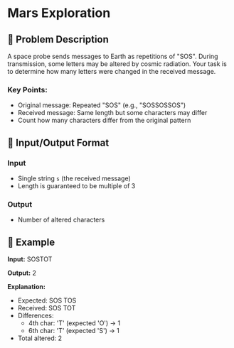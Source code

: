 
# Mars Exploration

## 🚀 Problem Description
A space probe sends messages to Earth as repetitions of "SOS". During transmission, some letters may be altered by cosmic radiation. Your task is to determine how many letters were changed in the received message.

### Key Points:
- Original message: Repeated "SOS" (e.g., "SOSSOSSOS")
- Received message: Same length but some characters may differ
- Count how many characters differ from the original pattern

## 🎯 Input/Output Format

### Input
- Single string `s` (the received message)
- Length is guaranteed to be multiple of 3

### Output
- Number of altered characters

## 📝 Example

**Input:**
SOSTOT


**Output:**
2

**Explanation:**
- Expected: SOS TOS
- Received: SOS TOT
- Differences: 
  - 4th char: 'T' (expected 'O') → 1
  - 6th char: 'T' (expected 'S') → 1
- Total altered: 2